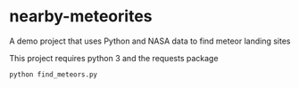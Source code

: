 # nearby-meteorites
A demo project that uses Python and NASA data to find meteor landing sites


This project requires python 3 and the requests package


`python find_meteors.py`

